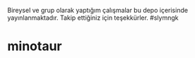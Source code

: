 Bireysel ve grup olarak yaptığım çalışmalar bu depo içerisinde yayınlanmaktadır.
Takip ettiğiniz için teşekkürler.
#slymngk
# minotaur
